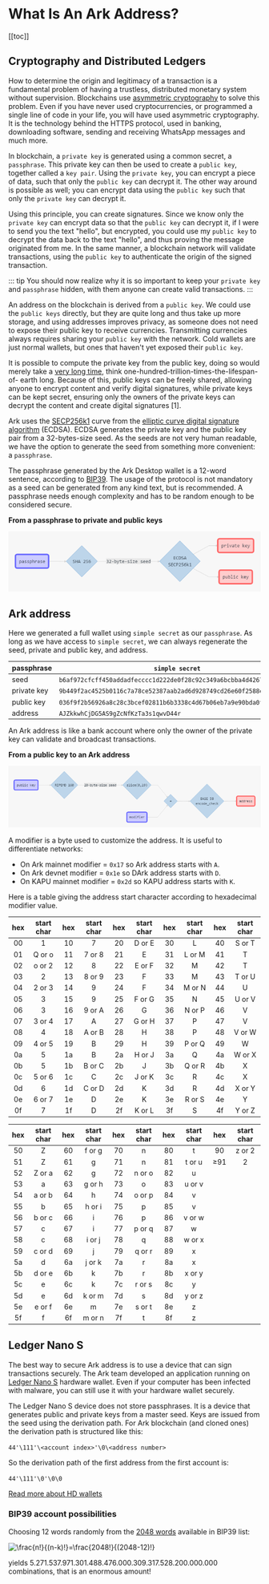 # What Is An Ark Address?

[[toc]]

## Cryptography and Distributed Ledgers

How to determine the origin and legitimacy of a transaction is a fundamental problem of having a trustless, distributed monetary system without supervision. Blockchains use [asymmetric cryptography](https://en.wikipedia.org/wiki/Public-key_cryptography) to solve this problem. Even if you have never used cryptocurrencies, or programmed a single line of code in your life, you will have used asymmetric cryptography. It is the technology behind the HTTPS protocol, used in banking, downloading software, sending and receiving WhatsApp messages and much more.

In blockchain, a `private key` is generated using a common secret, a `passphrase`. This private key can then be used to create a `public key`, together called a `key pair`. Using the `private key`, you can encrypt a piece of data, such that only the `public key` can decrypt it. The other way around is possible as well; you can encrypt data using the `public key` such that only the `private key` can decrypt it.

Using this principle, you can create signatures. Since we know only the `private key` can encrypt data so that the `public key` can decrypt it, if I were to send you the text "hello", but encrypted, you could use my `public key` to decrypt the data back to the text "hello", and thus proving the message originated from me. In the same manner, a blockchain network will validate transactions, using the `public key` to authenticate the origin of the signed transaction.

::: tip
You should now realize why it is so important to keep your `private key` and `passphrase` hidden, with them anyone can create valid transactions.
:::

An address on the blockchain is derived from a `public key`. We could use the `public keys` directly, but they are quite long and thus take up more storage, and using addresses improves privacy, as someone does not need to expose their public key to receive currencies. Transmitting currencies always requires sharing your `public key` with the network. Cold wallets are just normal wallets, but ones that haven't yet exposed their `public key`.

It is possible to compute the private key from the public key, doing so would merely take a [very long time](https://en.wikipedia.org/wiki/Computational_hardness_assumption), think one-hundred-trillion-times-the-lifespan-of- earth long. Because of this, public keys can be freely shared, allowing anyone to encrypt content and verify digital signatures, while private keys can be kept secret, ensuring only the owners of the private keys can decrypt the content and create digital signatures [1].

Ark uses the [SECP256k1](https://en.bitcoin.it/wiki/Secp256k1) curve from the [elliptic curve digital signature algorithm](https://en.wikipedia.org/wiki/Elliptic_Curve_Digital_Signature_Algorithm) (ECDSA). ECDSA generates the private key and the public key pair from a 32-bytes-size seed. As the seeds are not very human readable, we have the option to generate the seed from something more convenient: a `passphrase`.

The passphrase generated by the Ark Desktop wallet is a 12-word sentence, according to [BIP39](https://github.com/bitcoin/bips/blob/master/bip-0039.mediawiki). The usage of the protocol is not mandatory as a seed can be generated from any kind text, but is recommended. A passphrase needs enough complexity and has to be random enough to be considered secure.

**From a passphrase to private and public keys**

![Diagram 001](./assets/what-is-an-ark-address/arkDiagram04-001.png)

## Ark address

Here we generated a full wallet using `simple secret` as our `passphrase`. As long as we have access to `simple secret`, we can always regenerate the seed, private and public key, and address.

| passphrase  | `simple secret`                                                      |
| ----------- | -------------------------------------------------------------------- |
| seed        | `b6af972cfcff450addadfecccc1d222de0f28c92c349a6bcbba4d4267dd3199c`   |
| private key | `9b449f2ac4525b0116c7a78ce52387aab2ad6d928749cd26e60f2588efc5c01d`   |
| public key  | `036f9f2b56926a8c28c3bcef02811b6b3338c4d67b06eb7a9e90bda0fb3eacedee` |
| address     | `AJZkkwhCjDG5AS9gZcNfKzTa3s1qwvD44r`                                 |

An Ark address is like a bank account where only the owner of the private key can validate and broadcast transactions.

**From a public key to an Ark address**

![Diagram 002](./assets/what-is-an-ark-address/arkDiagram04-002.png)

A modifier is a byte used to customize the address. It is useful to differentiate networks:

- On Ark mainnet modifier = `0x17` so Ark address starts with `A`.
- On Ark devnet modifier = `0x1e` so DArk address starts with `D`.
- On KAPU mainnet modifier = `0x2d` so KAPU address starts with `K`.

Here is a table giving the address start character according to hexadecimal modifier value.

| hex | start char | hex | start char | hex | start char | hex | start char | hex | start char |
| :-: | :--------: | :-: | :--------: | :-: | :--------: | :-: | :--------: | :-: | :--------: |
| 00  |     1      | 10  |     7      | 20  |   D or E   | 30  |     L      | 40  |   S or T   |
| 01  |   Q or o   | 11  |   7 or 8   | 21  |     E      | 31  |   L or M   | 41  |     T      |
| 02  |   o or 2   | 12  |     8      | 22  |   E or F   | 32  |     M      | 42  |     T      |
| 03  |     2      | 13  |   8 or 9   | 23  |     F      | 33  |     M      | 43  |   T or U   |
| 04  |   2 or 3   | 14  |     9      | 24  |     F      | 34  |   M or N   | 44  |     U      |
| 05  |     3      | 15  |     9      | 25  |   F or G   | 35  |     N      | 45  |   U or V   |
| 06  |     3      | 16  |   9 or A   | 26  |     G      | 36  |   N or P   | 46  |     V      |
| 07  |   3 or 4   | 17  |     A      | 27  |   G or H   | 37  |     P      | 47  |     V      |
| 08  |     4      | 18  |   A or B   | 28  |     H      | 38  |     P      | 48  |   V or W   |
| 09  |   4 or 5   | 19  |     B      | 29  |     H      | 39  |   P or Q   | 49  |     W      |
| 0a  |     5      | 1a  |     B      | 2a  |   H or J   | 3a  |     Q      | 4a  |   W or X   |
| 0b  |     5      | 1b  |   B or C   | 2b  |     J      | 3b  |   Q or R   | 4b  |     X      |
| 0c  |   5 or 6   | 1c  |     C      | 2c  |   J or K   | 3c  |     R      | 4c  |     X      |
| 0d  |     6      | 1d  |   C or D   | 2d  |     K      | 3d  |     R      | 4d  |   X or Y   |
| 0e  |   6 or 7   | 1e  |     D      | 2e  |     K      | 3e  |   R or S   | 4e  |     Y      |
| 0f  |     7      | 1f  |     D      | 2f  |   K or L   | 3f  |     S      | 4f  |   Y or Z   |

| hex | start char | hex | start char | hex | start char | hex | start char |  hex   | start char |
| :-: | :--------: | :-: | :--------: | :-: | :--------: | :-: | :--------: | :----: | :--------: |
| 50  |     Z      | 60  |   f or g   | 70  |     n      | 80  |     t      |   90   |   z or 2   |
| 51  |     Z      | 61  |     g      | 71  |     n      | 81  |   t or u   | &ge;91 |     2      |
| 52  |   Z or a   | 62  |     g      | 72  |   n or o   | 82  |     u      |
| 53  |     a      | 63  |   g or h   | 73  |     o      | 83  |   u or v   |
| 54  |   a or b   | 64  |     h      | 74  |   o or p   | 84  |     v      |
| 55  |     b      | 65  |   h or i   | 75  |     p      | 85  |     v      |
| 56  |   b or c   | 66  |     i      | 76  |     p      | 86  |   v or w   |
| 57  |     c      | 67  |     i      | 77  |   p or q   | 87  |     w      |
| 58  |     c      | 68  |   i or j   | 78  |     q      | 88  |   w or x   |
| 59  |   c or d   | 69  |     j      | 79  |   q or r   | 89  |     x      |
| 5a  |     d      | 6a  |   j or k   | 7a  |     r      | 8a  |     x      |
| 5b  |   d or e   | 6b  |     k      | 7b  |     r      | 8b  |   x or y   |
| 5c  |     e      | 6c  |     k      | 7c  |   r or s   | 8c  |     y      |
| 5d  |     e      | 6d  |   k or m   | 7d  |     s      | 8d  |   y or z   |
| 5e  |   e or f   | 6e  |     m      | 7e  |   s or t   | 8e  |     z      |
| 5f  |     f      | 6f  |   m or n   | 7f  |     t      | 8f  |     z      |

## Ledger Nano S

The best way to secure Ark address is to use a device that can sign transactions securely. The Ark team developed an application running on [Ledger Nano S](https://www.ledgerwallet.com/products/ledger-nano-s) hardware wallet. Even if your computer has been infected with malware, you can still use it with your hardware wallet securely.

The Ledger Nano S device does not store passphrases. It is a device that generates public and private keys from a master seed. Keys are issued from the seed using the derivation path. For Ark blockchain (and cloned ones) the derivation path is structured like this:

`44'\111'\<account index>'\0\<address number>`

So the derivation path of the first address from the first account is:

`44'\111'\0'\0\0`

[Read more about HD wallets](https://github.com/bitcoin/bips/blob/master/bip-0044.mediawiki)

### BIP39 account possibilities

Choosing 12 words randomly from the [2048 words](https://github.com/bitcoin/bips/blob/master/bip-0039/bip-0039-wordlists.md) available in BIP39 list:

![\frac{n!}{(n-k)!}=\frac{2048!}{(2048-12)!}](<https://latex.codecogs.com/svg.latex?\frac{n!}{(n-k)!}=\frac{2048!}{(2048-12)!}>)

yields 5.271.537.971.301.488.476.000.309.317.528.200.000.000 combinations, that is an enormous amount!
